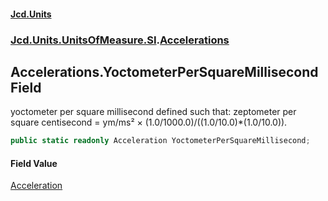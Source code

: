 #### [Jcd.Units](index 'index')
### [Jcd.Units.UnitsOfMeasure.SI](Jcd.Units.UnitsOfMeasure.SI 'Jcd.Units.UnitsOfMeasure.SI').[Accelerations](Accelerations 'Jcd.Units.UnitsOfMeasure.SI.Accelerations')

## Accelerations.YoctometerPerSquareMillisecond Field

yoctometer per square millisecond defined such that: zeptometer per square centisecond = ym/ms² ×
(1.0/1000.0)/((1.0/10.0)*(1.0/10.0)).

```csharp
public static readonly Acceleration YoctometerPerSquareMillisecond;
```

#### Field Value
[Acceleration](Acceleration 'Jcd.Units.UnitTypes.Acceleration')
